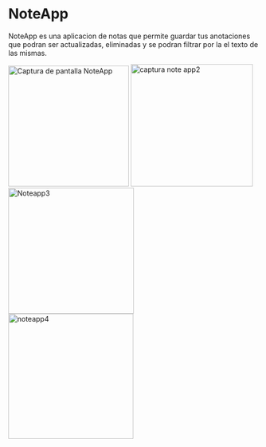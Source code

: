# NoteApp

NoteApp es una aplicacion de notas que permite guardar tus anotaciones que podran ser actualizadas, eliminadas y se podran filtrar por la el texto de las mismas.

<img width="242" alt="Captura de pantalla NoteApp" src="https://user-images.githubusercontent.com/96886646/210366252-474be13e-4df1-463b-8d06-1d4ad77aa6af.png">
<img width="245" alt="captura note app2" src="https://user-images.githubusercontent.com/96886646/210366434-93f80a6c-da98-475e-be56-b4d3c6ef29b8.png">
<img width="252" alt="Noteapp3" src="https://user-images.githubusercontent.com/96886646/210366446-63a615d3-26bf-4a99-ae30-27f5ca94845a.png">
<img width="251" alt="noteapp4" src="https://user-images.githubusercontent.com/96886646/210366471-03ee9efe-f3d8-4f31-b52f-7e4ea1eb62b0.png">
